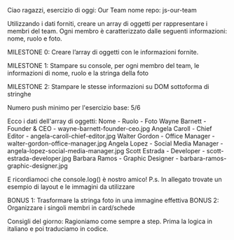 Ciao ragazzi,
esercizio di oggi: Our Team
nome repo: js-our-team

Utilizzando i dati forniti, creare un array di oggetti per rappresentare i membri del team. Ogni membro è caratterizzato dalle seguenti informazioni: nome, ruolo e foto.

MILESTONE 0: Creare l’array di oggetti con le informazioni fornite.

MILESTONE 1: Stampare su console, per ogni membro del team, le informazioni di nome, ruolo e la stringa della foto

MILESTONE 2: Stampare le stesse informazioni su DOM sottoforma di stringhe

Numero push minimo per l'esercizio base: 5/6

Ecco i dati dell'array di oggetti:
Nome - Ruolo - Foto
Wayne Barnett - Founder & CEO - wayne-barnett-founder-ceo.jpg
Angela Caroll	- Chief Editor	- angela-caroll-chief-editor.jpg
Walter Gordon - Office Manager - walter-gordon-office-manager.jpg
Angela Lopez	- Social Media Manager - angela-lopez-social-media-manager.jpg
Scott Estrada	- Developer - scott-estrada-developer.jpg
Barbara Ramos - Graphic Designer - barbara-ramos-graphic-designer.jpg

E ricordiamoci che console.log() è nostro amico!
P.s. In allegato trovate un esempio di layout e le immagini da utilizzare

BONUS 1: Trasformare la stringa foto in una immagine effettiva
BONUS 2: Organizzare i singoli membri in card/schede

Consigli del giorno: Ragioniamo come sempre a step. Prima la logica in italiano e poi traduciamo in codice.

